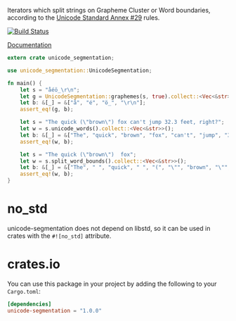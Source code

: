 Iterators which split strings on Grapheme Cluster or Word boundaries, according
to the [Unicode Standard Annex #29](http://www.unicode.org/reports/tr29/) rules.

[![Build Status](https://travis-ci.org/unicode-rs/unicode-segmentation.svg)](https://travis-ci.org/unicode-rs/unicode-segmentation)

[Documentation](https://unicode-rs.github.io/unicode-segmentation/unicode_segmentation/index.html)

```rust
extern crate unicode_segmentation;

use unicode_segmentation::UnicodeSegmentation;

fn main() {
    let s = "a̐éö̲\r\n";
    let g = UnicodeSegmentation::graphemes(s, true).collect::<Vec<&str>>();
    let b: &[_] = &["a̐", "é", "ö̲", "\r\n"];
    assert_eq!(g, b);

    let s = "The quick (\"brown\") fox can't jump 32.3 feet, right?";
    let w = s.unicode_words().collect::<Vec<&str>>();
    let b: &[_] = &["The", "quick", "brown", "fox", "can't", "jump", "32.3", "feet", "right"];
    assert_eq!(w, b);

    let s = "The quick (\"brown\")  fox";
    let w = s.split_word_bounds().collect::<Vec<&str>>();
    let b: &[_] = &["The", " ", "quick", " ", "(", "\"", "brown", "\"", ")", " ", " ", "fox"];
    assert_eq!(w, b);
}
```

# no_std

unicode-segmentation does not depend on libstd, so it can be used in crates
with the `#![no_std]` attribute.

# crates.io

You can use this package in your project by adding the following
to your `Cargo.toml`:

```toml
[dependencies]
unicode-segmentation = "1.0.0"
```
